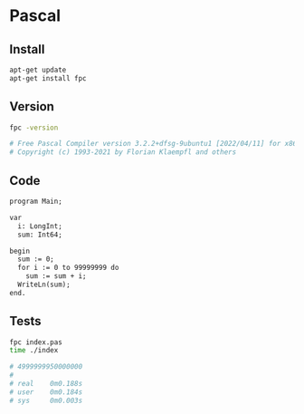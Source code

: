 # Pascal

## Install

```bash
apt-get update
apt-get install fpc
```

## Version

```bash
fpc -version

# Free Pascal Compiler version 3.2.2+dfsg-9ubuntu1 [2022/04/11] for x86_64
# Copyright (c) 1993-2021 by Florian Klaempfl and others
```

## Code

```txt
program Main;

var
  i: LongInt;
  sum: Int64;

begin
  sum := 0;
  for i := 0 to 99999999 do
    sum := sum + i;
  WriteLn(sum);
end.
```

## Tests

```bash
fpc index.pas
time ./index

# 4999999950000000
#
# real    0m0.188s
# user    0m0.184s
# sys     0m0.003s
```